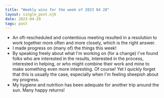 ```yaml
---
title: "Weekly wins for the week of 2023 04 28"
layout: single_post.njk
date: 2023-04-29
tags: post
---
```

- An oft-rescheduled and contentious meeting resulted in a resolution to work together more often and more closely, which is the right answer.
- I made progress on (many of) the things this week!
- By speaking freely about what I'm working on (for a change) I've found folks who are interested in the results, interested in the process, interested in helping, or who might combine their work and mine to make something even more interesting. Of course! Yet I quickly forget that this is usually the case, especially when I'm feeling sheepish about my progress.
- My hygiene and nutrition has been adequate for another trip around the sun. Many happy returns!
